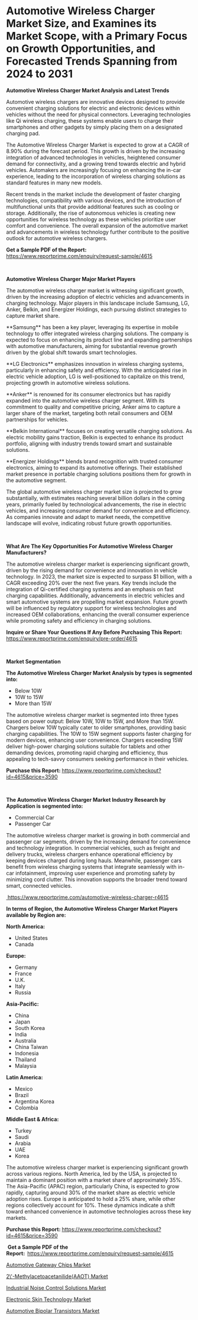 <p><h1>Automotive Wireless Charger Market Size, and Examines its Market Scope, with a Primary Focus on Growth Opportunities, and Forecasted Trends Spanning from 2024 to 2031</h1></p><p><strong>Automotive Wireless Charger Market Analysis and Latest Trends</strong></p>
<p><p>Automotive wireless chargers are innovative devices designed to provide convenient charging solutions for electric and electronic devices within vehicles without the need for physical connectors. Leveraging technologies like Qi wireless charging, these systems enable users to charge their smartphones and other gadgets by simply placing them on a designated charging pad. </p><p>The Automotive Wireless Charger Market is expected to grow at a CAGR of 8.90% during the forecast period. This growth is driven by the increasing integration of advanced technologies in vehicles, heightened consumer demand for connectivity, and a growing trend towards electric and hybrid vehicles. Automakers are increasingly focusing on enhancing the in-car experience, leading to the incorporation of wireless charging solutions as standard features in many new models.</p><p>Recent trends in the market include the development of faster charging technologies, compatibility with various devices, and the introduction of multifunctional units that provide additional features such as cooling or storage. Additionally, the rise of autonomous vehicles is creating new opportunities for wireless technology as these vehicles prioritize user comfort and convenience. The overall expansion of the automotive market and advancements in wireless technology further contribute to the positive outlook for automotive wireless chargers.</p></p>
<p><strong>Get a Sample PDF of the Report:&nbsp;</strong> <a href="https://www.reportprime.com/enquiry/request-sample/4615">https://www.reportprime.com/enquiry/request-sample/4615</a></p>
<p>&nbsp;</p>
<p><strong>Automotive Wireless Charger Major Market Players</strong></p>
<p><p>The automotive wireless charger market is witnessing significant growth, driven by the increasing adoption of electric vehicles and advancements in charging technology. Major players in this landscape include Samsung, LG, Anker, Belkin, and Energizer Holdings, each pursuing distinct strategies to capture market share.</p><p>**Samsung** has been a key player, leveraging its expertise in mobile technology to offer integrated wireless charging solutions. The company is expected to focus on enhancing its product line and expanding partnerships with automotive manufacturers, aiming for substantial revenue growth driven by the global shift towards smart technologies.</p><p>**LG Electronics** emphasizes innovation in wireless charging systems, particularly in enhancing safety and efficiency. With the anticipated rise in electric vehicle adoption, LG is well-positioned to capitalize on this trend, projecting growth in automotive wireless solutions.</p><p>**Anker** is renowned for its consumer electronics but has rapidly expanded into the automotive wireless charger segment. With its commitment to quality and competitive pricing, Anker aims to capture a larger share of the market, targeting both retail consumers and OEM partnerships for vehicles.</p><p>**Belkin International** focuses on creating versatile charging solutions. As electric mobility gains traction, Belkin is expected to enhance its product portfolio, aligning with industry trends toward smart and sustainable solutions.</p><p>**Energizer Holdings** blends brand recognition with trusted consumer electronics, aiming to expand its automotive offerings. Their established market presence in portable charging solutions positions them for growth in the automotive segment.</p><p>The global automotive wireless charger market size is projected to grow substantially, with estimates reaching several billion dollars in the coming years, primarily fueled by technological advancements, the rise in electric vehicles, and increasing consumer demand for convenience and efficiency. As companies innovate and adapt to market needs, the competitive landscape will evolve, indicating robust future growth opportunities.</p></p>
<p>&nbsp;</p>
<p><strong>What Are The Key Opportunities For Automotive Wireless Charger Manufacturers?</strong></p>
<p><p>The automotive wireless charger market is experiencing significant growth, driven by the rising demand for convenience and innovation in vehicle technology. In 2023, the market size is expected to surpass $1 billion, with a CAGR exceeding 20% over the next five years. Key trends include the integration of Qi-certified charging systems and an emphasis on fast charging capabilities. Additionally, advancements in electric vehicles and smart automotive systems are propelling market expansion. Future growth will be influenced by regulatory support for wireless technologies and increased OEM collaborations, enhancing the overall consumer experience while promoting safety and efficiency in charging solutions.</p></p>
<p><strong>Inquire or Share Your Questions If Any Before Purchasing This Report:</strong> <a href="https://www.reportprime.com/enquiry/pre-order/4615">https://www.reportprime.com/enquiry/pre-order/4615</a></p>
<p>&nbsp;</p>
<p><strong>Market Segmentation</strong></p>
<p><strong>The Automotive Wireless Charger Market Analysis by types is segmented into:</strong></p>
<p><ul><li>Below 10W</li><li>10W to 15W</li><li>More than 15W</li></ul></p>
<p><p>The automotive wireless charger market is segmented into three types based on power output: Below 10W, 10W to 15W, and More than 15W. Chargers below 10W typically cater to older smartphones, providing basic charging capabilities. The 10W to 15W segment supports faster charging for modern devices, enhancing user convenience. Chargers exceeding 15W deliver high-power charging solutions suitable for tablets and other demanding devices, promoting rapid charging and efficiency, thus appealing to tech-savvy consumers seeking performance in their vehicles.</p></p>
<p><strong>Purchase this Report:&nbsp;</strong><a href="https://www.reportprime.com/checkout?id=4615&price=3590">https://www.reportprime.com/checkout?id=4615&price=3590</a></p>
<p>&nbsp;</p>
<p><strong>The Automotive Wireless Charger Market Industry Research by Application is segmented into:</strong></p>
<p><ul><li>Commercial Car</li><li>Passenger Car</li></ul></p>
<p><p>The automotive wireless charger market is growing in both commercial and passenger car segments, driven by the increasing demand for convenience and technology integration. In commercial vehicles, such as freight and delivery trucks, wireless chargers enhance operational efficiency by keeping devices charged during long hauls. Meanwhile, passenger cars benefit from wireless charging systems that integrate seamlessly with in-car infotainment, improving user experience and promoting safety by minimizing cord clutter. This innovation supports the broader trend toward smart, connected vehicles.</p></p>
<p><a href="https://www.reportprime.com/automotive-wireless-charger-r4615">&nbsp;https://www.reportprime.com/automotive-wireless-charger-r4615</a></p>
<p><strong>In terms of Region, the Automotive Wireless Charger Market Players available by Region are:</strong></p>
<p>
    <p> <strong> North America: </strong>
        <ul>
            <li>United States</li>
            <li>Canada</li>
        </ul>
        </p> 
    <p> <strong> Europe: </strong>
        <ul>
            <li>Germany</li>
            <li>France</li>
            <li>U.K.</li>
            <li>Italy</li>
            <li>Russia</li>
        </ul>
        </p> 
    <p> <strong> Asia-Pacific: </strong>
        <ul>
            <li>China</li>
            <li>Japan</li>
            <li>South Korea</li>
            <li>India</li>
            <li>Australia</li>
            <li>China Taiwan</li>
            <li>Indonesia</li>
            <li>Thailand</li>
            <li>Malaysia</li>
        </ul>
        </p> 
    <p> <strong> Latin America: </strong>
        <ul>
            <li>Mexico</li>
            <li>Brazil</li>
            <li>Argentina Korea</li>
            <li>Colombia</li>
        </ul>
        </p> 
    <p> <strong> Middle East & Africa: </strong>
        <ul>
            <li>Turkey</li>
            <li>Saudi</li>
            <li>Arabia</li>
            <li>UAE</li>
            <li>Korea</li>
        </ul>
    </p>
    </p>
<p><p>The automotive wireless charger market is experiencing significant growth across various regions. North America, led by the USA, is projected to maintain a dominant position with a market share of approximately 35%. The Asia-Pacific (APAC) region, particularly China, is expected to grow rapidly, capturing around 30% of the market share as electric vehicle adoption rises. Europe is anticipated to hold a 25% share, while other regions collectively account for 10%. These dynamics indicate a shift toward enhanced convenience in automotive technologies across these key markets.</p></p>
<p><strong>Purchase this Report: </strong><a href="https://www.reportprime.com/checkout?id=4615&price=3590">https://www.reportprime.com/checkout?id=4615&price=3590</a></p>
<p>&nbsp;<strong>Get a Sample PDF of the Report:&nbsp;&nbsp;</strong><a href="https://www.reportprime.com/enquiry/request-sample/4615">https://www.reportprime.com/enquiry/request-sample/4615</a></p>
<p><strong></strong></p>
<p><p><a href="https://github.com/marloy8/Market-Research-Report-List-6/blob/main/automotive-gateway-chips-market.md">Automotive Gateway Chips Market</a></p><p><a href="https://issuu.com/reportprime-2/docs/2-methylacetoacetanilideaaot-market_da594c89d421c7">2\'-Methylacetoacetanilide(AAOT) Market</a></p><p><a href="https://www.linkedin.com/pulse/global-industrial-noise-control-solutions-market-focus-n5nqe?trackingId=1BbRzKzgRXaxjHQ%2BjazNHg%3D%3D">Industrial Noise Control Solutions Market</a></p><p><a href="https://www.linkedin.com/pulse/global-perspectives-electronic-skin-technology-market-bzvpe?trackingId=yidV9EnCSnqU2%2FV9keUxfA%3D%3D">Electronic Skin Technology Market</a></p><p><a href="https://github.com/hgf64gh/Market-Research-Report-List-1/blob/main/automotive-bipolar-transistors-market.md">Automotive Bipolar Transistors Market</a></p></p>